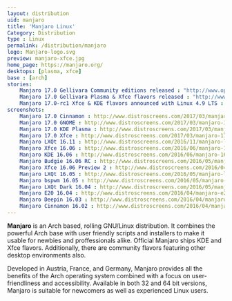 ```yaml
---
layout: distribution
uid: manjaro
title: 'Manjaro Linux'
Category: Distribution
type : Linux
permalink: /distribution/manjaro
logo: Manjaro-logo.svg
preview: manjaro-xfce.jpg
home_page: https://manjaro.org/
desktops: [plasma, xfce]
base : [arch]
stories:
    Manjaro 17.0 Gellivara Community editions released : "http://www.open-source-feed.com/2017/03/manjaro-170-fringilla-community.html"
    Manjaro 17.0 Gellivara Plasma & Xfce flavors released : "http://www.open-source-feed.com/2017/03/manjaro-170-fringilla-plasma-xfce.html"
    Manjaro 17.0-rc1 Xfce & KDE flavors announced with Linux 4.9 LTS : http://www.open-source-feed.com/2017/02/manjaro-170-rc1-xfce-kde-flavors.html
screenshots:
    Manjaro 17.0 Cinnamon : http://www.distroscreens.com/2017/03/manjaro-170-gellivara-cinnamon.html
    Manjaro 17.0 GNOME : http://www.distroscreens.com/2017/03/manjaro-170-gellivara-gnome-screenshots.html
    Manjaro 17.0 KDE Plasma : http://www.distroscreens.com/2017/03/manjaro-170-gellivara-plasma-edition.html
    Manjaro 17.0 Xfce : http://www.distroscreens.com/2017/03/manjaro-170-fringilla-xfce-edition.html
    Manjaro LXQt 16.11 : http://www.distroscreens.com/2016/11/manjaro-lxqt-edition-1611-screenshots.html
    Manjaro Xfce 16.06 : http://www.distroscreens.com/2016/06/manjaro-1606-xfce-screenshots.html
    Manjaro KDE 16.06 : http://www.distroscreens.com/2016/06/manjaro-1606-kde-daniella-screenshots.html 
    Manjaro Budgie 16.06 RC : http://www.distroscreens.com/2016/05/manjaro-budgie-1606-rc-screenshots.html
    Manjaro Xfce 16.06 Preview 2 : http://www.distroscreens.com/2016/04/manjaro-xfce-1606-daniella-preview-2.html
    Manjaro LXQt 16.05 : http://www.distroscreens.com/2016/05/manjaro-lxqt-1605-ice-screenshots.html
    Manjaro bspwm 16.05 : http://www.distroscreens.com/2016/05/manjaro-bspwm-1605-screenshots.html
    Manjaro LXQt Dark 16.04 : http://www.distroscreens.com/2016/05/manjaro-lxqt-dark-1604-screenshots.html
    Manjaro E20 16.04 : http://www.distroscreens.com/2016/04/manjaro-e20-1604-screenshots.html
    Manjaro Deepin 16.03 : http://www.distroscreens.com/2016/04/manjaro-deepin-1603-screenshots.html
    Manjaro Cinnamon 16.02 : http://www.distroscreens.com/2016/04/manjaro-cinnamon-1602-screenshots.html
---
```


**Manjaro** is an Arch based, rolling GNU/Linux distribution. It combines the powerful Arch base with user friendly
scripts and installers to make it usable for newbies and proffessionals alike. Official Manjaro ships KDE and Xfce
flavors. Additionally, there are community flavors featuring other desktop environments also.

Developed in Austria, France, and Germany, Manjaro provides all the benefits of the Arch operating system combined with a focus on user-friendliness and accessibility. Available in both 32 and 64 bit versions, Manjaro is suitable for newcomers as well as experienced Linux users.
